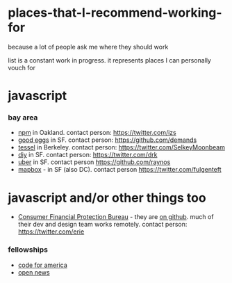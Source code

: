 # places-that-I-recommend-working-for

because a lot of people ask me where they should work

list is a constant work in progress. it represents places I can personally vouch for

# javascript

### bay area

- [npm](https://www.npmjs.org/) in Oakland. contact person: https://twitter.com/izs
- [good eggs](https://www.goodeggs.com) in SF. contact person: https://github.com/demands
- [tessel](https://tessel.io/) in Berkeley. contact person: https://twitter.com/SelkeyMoonbeam
- [diy](https://diy.org/) in SF. contact person: https://twitter.com/drk
- [uber](https://www.uber.com/) in SF. contact person https://github.com/raynos
- [mapbox](https://www.mapbox.com/) - in SF (also DC). contact person https://twitter.com/fulgenteft

# javascript and/or other things too

- [Consumer Financial Protection Bureau](http://www.consumerfinance.gov/) - they are [on github](https://github.com/cfpb). much of their dev and design team works remotely. contact person: https://twitter.com/erie

### fellowships

- [code for america](http://codeforamerica.org/)
- [open news](http://opennews.org/fellowships/)

